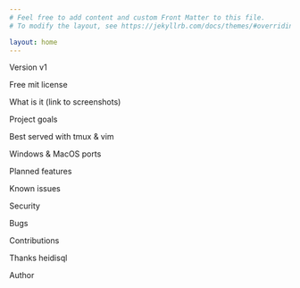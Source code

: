 ```yaml
---
# Feel free to add content and custom Front Matter to this file.
# To modify the layout, see https://jekyllrb.com/docs/themes/#overriding-theme-defaults

layout: home
---
```


Version v1

Free mit license

What is it (link to screenshots)

Project goals

Best served with tmux & vim

Windows & MacOS ports

Planned features

Known issues

Security

Bugs

Contributions

Thanks heidisql

Author
